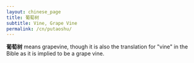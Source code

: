 ```yaml
---
layout: chinese_page
title: 葡萄树
subtitle: Vine, Grape Vine
permalink: /cn/putaoshu/
---
```


**葡萄树** means grapevine, though it is also the translation for "vine" in the Bible as it is implied to be a grape vine.

